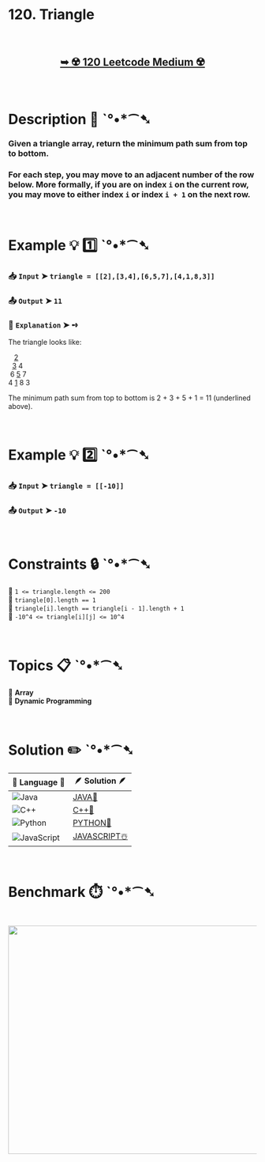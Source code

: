 # 120. Triangle

</br>

<h2 align="center"> 

<a href=""><strong>➥ ☢️ 120 Leetcode Medium ☢️ </strong></a>
</h2>

</br>

# Description 📜 ˋ°•*⁀➷

### Given a triangle array, return the minimum path sum from top to bottom.

### For each step, you may move to an adjacent number of the row below. More formally, if you are on index `i` on the current row, you may move to either index `i` or index `i + 1` on the next row.

</br>

# Example 💡 1️⃣ ˋ°•*⁀➷

  ### 📥 `Input`  ➤ `triangle = [[2],[3,4],[6,5,7],[4,1,8,3]]`

  ### 📤 `Output`  ➤ `11`

  ### 🔦 `Explanation`  ➤ ➺
   The triangle looks like:

&nbsp;&nbsp;&nbsp;<ins>2</ins></br>
&nbsp;&nbsp;<ins>3</ins> 4</br>
&nbsp;6 <ins>5</ins> 7</br>
4 <ins>1</ins> 8 3

   The minimum path sum from top to bottom is 2 + 3 + 5 + 1 = 11 (underlined above).

</br>

# Example 💡 2️⃣ ˋ°•*⁀➷

  ### 📥 `Input`  ➤ `triangle = [[-10]]`

  ### 📤 `Output`  ➤ `-10`

</br>

# Constraints 🔒 ˋ°•*⁀➷

🔹 `1 <= triangle.length <= 200` </br>
🔹 `triangle[0].length == 1` </br>
🔹 `triangle[i].length == triangle[i - 1].length + 1` </br>
🔹 `-10^4 <= triangle[i][j] <= 10^4` </br>

</br>

# Topics 📋 ˋ°•*⁀➷

🔸 **Array** </br>
🔸 **Dynamic Programming** </br>

</br>

# Solution ✏️ ˋ°•*⁀➷

| 📒 Language 📒  | 🪶 Solution 🪶 |
| ------------- | ------------- |
|  ![Java](https://img.shields.io/badge/java-%23ED8B00.svg?style=for-the-badge&logo=openjdk&logoColor=white)  | [JAVA🍁](https://github.com/Prakhar-002/LEETCODE/blob/main/%F0%9F%8D%84%20Daily%20Challenge%202025%20%F0%9F%8D%B3/%F0%9F%94%AC%20Examine%20Thoroughly%20%F0%9F%A7%AC/09%20Sep%20%F0%9F%8E%83/25%20-%2009%20-%202025%20---%20120.%20Triangle%20%E2%98%83%EF%B8%8F%20%F0%9F%8D%81%20%F0%9F%8D%B0%20%F0%9F%8E%B2/%F0%9F%8D%81JAVA%20-%20120.%20Triangle.java) |
|  ![C++](https://img.shields.io/badge/c++-%2300599C.svg?style=for-the-badge&logo=c%2B%2B&logoColor=white)  | [C++🎲](https://github.com/Prakhar-002/LEETCODE/blob/main/%F0%9F%8D%84%20Daily%20Challenge%202025%20%F0%9F%8D%B3/%F0%9F%94%AC%20Examine%20Thoroughly%20%F0%9F%A7%AC/09%20Sep%20%F0%9F%8E%83/25%20-%2009%20-%202025%20---%20120.%20Triangle%20%E2%98%83%EF%B8%8F%20%F0%9F%8D%81%20%F0%9F%8D%B0%20%F0%9F%8E%B2/%F0%9F%8E%B2CPP%20-%20120.%20Triangle.cpp)  |
|  ![Python](https://img.shields.io/badge/python-3670A0?style=for-the-badge&logo=python&logoColor=ffdd54)    | [PYTHON🍰](https://github.com/Prakhar-002/LEETCODE/blob/main/%F0%9F%8D%84%20Daily%20Challenge%202025%20%F0%9F%8D%B3/%F0%9F%94%AC%20Examine%20Thoroughly%20%F0%9F%A7%AC/09%20Sep%20%F0%9F%8E%83/25%20-%2009%20-%202025%20---%20120.%20Triangle%20%E2%98%83%EF%B8%8F%20%F0%9F%8D%81%20%F0%9F%8D%B0%20%F0%9F%8E%B2/%F0%9F%8D%B0PYTHON%20-%20120.%20Triangle.py) |
| ![JavaScript](https://img.shields.io/badge/javascript-%23323330.svg?style=for-the-badge&logo=javascript&logoColor=%23F7DF1E)   | [JAVASCRIPT☃️](https://github.com/Prakhar-002/LEETCODE/blob/main/%F0%9F%8D%84%20Daily%20Challenge%202025%20%F0%9F%8D%B3/%F0%9F%94%AC%20Examine%20Thoroughly%20%F0%9F%A7%AC/09%20Sep%20%F0%9F%8E%83/25%20-%2009%20-%202025%20---%20120.%20Triangle%20%E2%98%83%EF%B8%8F%20%F0%9F%8D%81%20%F0%9F%8D%B0%20%F0%9F%8E%B2/%E2%98%83%EF%B8%8FJAVASCRIPT%20-%20120.%20Triangle.js) |

</br>

# Benchmark ⏱️ ˋ°•*⁀➷

<h1  align="center" >

<img src ="https://github.com/user-attachments/assets/5db5233a-75d2-4ea4-bd21-5bbb3d3a28e8" width = "700px" height="462px" />

</h1>
